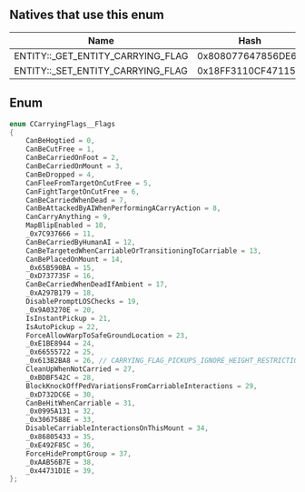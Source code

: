 ## Natives that use this enum
| Name                                  | Hash               |
|---------------------------------------|--------------------|
| ENTITY::\_GET\_ENTITY\_CARRYING\_FLAG | 0x808077647856DE62 |
| ENTITY::\_SET\_ENTITY\_CARRYING\_FLAG | 0x18FF3110CF47115D |
## Enum
```cpp
enum CCarryingFlags__Flags
{
	CanBeHogtied = 0,
	CanBeCutFree = 1,
	CanBeCarriedOnFoot = 2,
	CanBeCarriedOnMount = 3,
	CanBeDropped = 4,
	CanFleeFromTargetOnCutFree = 5,
	CanFightTargetOnCutFree = 6,
	CanBeCarriedWhenDead = 7,
	CanBeAttackedByAIWhenPerformingACarryAction = 8,
	CanCarryAnything = 9,
	MapBlipEnabled = 10,
	_0x7C937666 = 11,
	CanBeCarriedByHumanAI = 12,
	CanBeTargetedWhenCarriableOrTransitioningToCarriable = 13,
	CanBePlacedOnMount = 14,
	_0x65B590BA = 15,
	_0xD737735F = 16,
	CanBeCarriedWhenDeadIfAmbient = 17,
	_0xA297B179 = 18,
	DisablePromptLOSChecks = 19,
	_0x9A03270E = 20,
	IsInstantPickup = 21,
	IsAutoPickup = 22,
	ForceAllowWarpToSafeGroundLocation = 23,
	_0xE1BE8944 = 24,
	_0x66555722 = 25,
	_0x613B2BA8 = 26, // CARRYING_FLAG_PICKUPS_IGNORE_HEIGHT_RESTRICTIONS
	CleanUpWhenNotCarried = 27,
	_0xBDBF542C = 28,
	BlockKnockOffPedVariationsFromCarriableInteractions = 29,
	_0xD732DC6E = 30,
	CanBeHitWhenCarriable = 31,
	_0x0995A131 = 32,
	_0x3067588E = 33,
	DisableCarriableInteractionsOnThisMount = 34,
	_0x86805433 = 35,
	_0xE492F85C = 36,
	ForceHidePromptGroup = 37,
	_0xAAB56B7E = 38,
	_0x44731D1E = 39,
};

```
